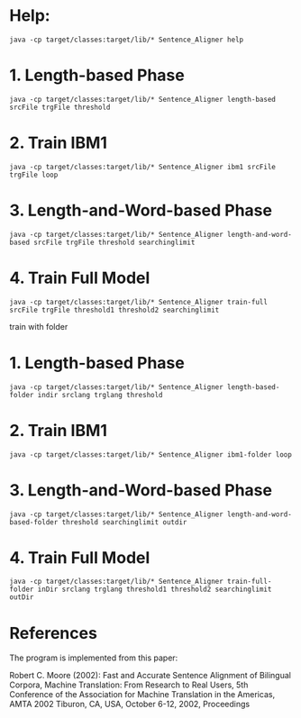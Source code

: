 
# Help:
	java -cp target/classes:target/lib/* Sentence_Aligner help
	
# 1. Length-based Phase
	java -cp target/classes:target/lib/* Sentence_Aligner length-based srcFile trgFile threshold

# 2. Train IBM1
	java -cp target/classes:target/lib/* Sentence_Aligner ibm1 srcFile trgFile loop

# 3. Length-and-Word-based Phase
	java -cp target/classes:target/lib/* Sentence_Aligner length-and-word-based srcFile trgFile threshold searchinglimit

# 4. Train Full Model
	java -cp target/classes:target/lib/* Sentence_Aligner train-full srcFile trgFile threshold1 threshold2 searchinglimit
	
train with folder

# 1. Length-based Phase
	java -cp target/classes:target/lib/* Sentence_Aligner length-based-folder indir srclang trglang threshold

# 2. Train IBM1
	java -cp target/classes:target/lib/* Sentence_Aligner ibm1-folder loop

# 3. Length-and-Word-based Phase
	java -cp target/classes:target/lib/* Sentence_Aligner length-and-word-based-folder threshold searchinglimit outdir
	
# 4. Train Full Model
	java -cp target/classes:target/lib/* Sentence_Aligner train-full-folder inDir srclang trglang threshold1 threshold2 searchinglimit outDir

# References
The program is implemented from this paper:

Robert C. Moore (2002): Fast and Accurate Sentence Alignment of Bilingual Corpora, Machine Translation: From Research to Real Users, 5th Conference of the Association for Machine Translation in the Americas, AMTA 2002 Tiburon, CA, USA, October 6-12, 2002, Proceedings
